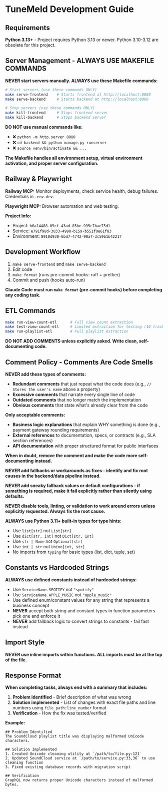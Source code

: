 # TuneMeld Development Guide

## Requirements

**Python 3.13+** - Project requires Python 3.13 or newer. Python 3.10-3.12 are obsolete for this project.

## Server Management - ALWAYS USE MAKEFILE COMMANDS

**NEVER start servers manually. ALWAYS use these Makefile commands:**

```bash
# Start servers (use these commands ONLY)
make serve-frontend    # Starts frontend at http://localhost:8080
make serve-backend     # Starts backend at http://localhost:8000

# Stop servers (use these commands ONLY)
make kill-frontend     # Stops frontend server
make kill-backend      # Stops backend server
```

**DO NOT use manual commands like:**

- ❌ `python -m http.server 8080`
- ❌ `cd backend && python manage.py runserver`
- ❌ `source venv/bin/activate && ...`

**The Makefile handles all environment setup, virtual environment activation, and proper server configuration.**

## Railway & Playwright

**Railway MCP:** Monitor deployments, check service health, debug failures. Credentials in `.env.dev`.

**Playwright MCP:** Browser automation and web testing.

**Project Info:**

- Project: `b6a14488-05cf-43ad-85be-995c7bae75d1`
- Service: `e791f98d-3033-4990-b159-b551f0e61f83`
- Environment: `8910d930-6bd7-4742-90a7-3c59b1b42217`

## Development Workflow

1. `make serve-frontend` and `make serve-backend`
2. Edit code
3. `make format` (runs pre-commit hooks: ruff + prettier)
4. Commit and push (hooks auto-run)

**Claude Code must run `make format` (pre-commit hooks) before completing any coding task.**

## ETL Commands

```bash
make run-view-count-etl      # Full view count extraction
make test-view-count-etl     # Limited extraction for testing (10 tracks)
make run-playlist-etl        # Full playlist extraction
```

**DO NOT ADD COMMENTS unless explicitly asked. Write clean, self-documenting code.**

## Comment Policy - Comments Are Code Smells

**NEVER add these types of comments:**

- **Redundant comments** that just repeat what the code does (e.g., `// Stores the user's name` above a property)
- **Excessive comments** that narrate every single line of code
- **Outdated comments** that no longer match the implementation
- **Obvious comments** that state what's already clear from the code

**Only acceptable comments:**

- **Business logic explanations** that explain WHY something is done (e.g., payment gateway rounding requirements)
- **External references** to documentation, specs, or contracts (e.g., SLA section references)
- **API documentation** with proper structured format for public interfaces

**When in doubt, remove the comment and make the code more self-documenting instead.**

**NEVER add fallbacks or workarounds as fixes - identify and fix root causes in the backend/data pipeline instead.**

**NEVER add sneaky fallback values or default configurations - if something is required, make it fail explicitly rather than silently using defaults.**

**NEVER disable tools, linting, or validation to work around errors unless explicitly requested. Always fix the root cause.**

**ALWAYS use Python 3.11+ built-in types for type hints:**

- Use `list[str]` not `List[str]`
- Use `dict[str, int]` not `Dict[str, int]`
- Use `str | None` not `Optional[str]`
- Use `int | str` not `Union[int, str]`
- No imports from `typing` for basic types (list, dict, tuple, set)

## Constants vs Hardcoded Strings

**ALWAYS use defined constants instead of hardcoded strings:**

- Use `ServiceName.SPOTIFY` not `"spotify"`
- Use `ServiceName.APPLE_MUSIC` not `"apple_music"`
- Use defined enum/constant values for any string that represents a business concept
- **NEVER** accept both string and constant types in function parameters - pick one and enforce it
- **NEVER** add fallback logic to convert strings to constants - fail fast instead

## Import Style

**NEVER use inline imports within functions. ALL imports must be at the top of the file.**

## Response Format

**When completing tasks, always end with a summary that includes:**

1. **Problem identified** - Brief description of what was wrong
2. **Solution implemented** - List of changes with exact file paths and line numbers using `file_path:line_number` format
3. **Verification** - How the fix was tested/verified

**Example:**

```
## Problem Identified
The SoundCloud playlist title was displaying malformed Unicode characters.

## Solution Implemented
1. Created Unicode cleaning utility at `/path/to/file.py:121`
2. Updated SoundCloud service at `/path/to/service.py:33,36` to use cleaning function
3. Fixed existing database records with migration script

## Verification
GraphQL now returns proper Unicode characters instead of malformed bytes.
```
